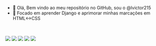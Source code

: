 - 👋 Olá, Bem vindo ao meu repositório no GitHub, sou o @lvictor215
- 💞️ Focado em aprender Django e aprimorar minhas marcações em HTML<->CSS
<br /><br /><br />

<!-- [![Status do GitHub do Luiz Victor](https://github-readme-stats.vercel.app/api?username=lvictor215&show_icons=true&theme=dark&locale=)](https://github.com/anuraghazra/github-readme-stats)
[![Top Langs](https://github-readme-stats.vercel.app/api/top-langs/?username=lvictor215&layout=compact&theme=dark)](https://github.com/anuraghazra/github-readme-stats)
 -->
<img src="https://img.shields.io/badge/Python-14354C?style=for-the-badge&logo=python&logoColor=white" /> <img src="https://img.shields.io/badge/HTML5-E34F26?style=for-the-badge&logo=html5&logoColor=white" /> <img src="https://img.shields.io/badge/CSS3-1572B6?style=for-the-badge&logo=css3&logoColor=white" /> <img src="https://img.shields.io/badge/Django-092E20?style=for-the-badge&logo=django&logoColor=white" />
<a href="https://www.linkedin.com/in/luiz-victor-3560a2a8/" target="_blank"><img src="https://img.shields.io/badge/LinkedIn-0077B5?style=for-the-badge&logo=linkedin&logoColor=white" /></a>
